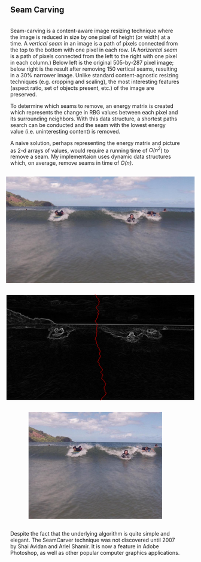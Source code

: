<!DOCTYPE html PUBLIC "-//W3C//DTD HTML 3.2 Final//EN">
<html>

<head>
  <meta http-equiv="Content-Type" content="text/html; charset=UTF-8">
  <script src="./Seam Carving_files/MathJax.js" id=""></script>

  <title>
    Seam Carving
  </title>

  <style type="text/css">
    .content {
      width: 90%;
      margin-left: 5%;
      text-align: left;
    }

    img {
      margin: 1em;
    }
  </style>
</head>

<body>
  <h2 class="content">Seam Carving</h2>
  <p class="content"><br>Seam-carving is a content-aware image resizing technique where the image is reduced in size by
    one pixel of height (or width) at a time. A <em>vertical seam</em> in an image is a path of pixels connected from
    the top to the bottom with one pixel in each row. (A <em>horizontal seam</em> is a path of pixels connected from the
    left to the right with one pixel in each column.) Below left is the original 505-by-287 pixel image;
    below right is the result after removing 150 vertical seams,
    resulting in a 30% narrower image. Unlike standard content-agnostic resizing techniques (e.g. cropping and scaling),
    the most interesting features (aspect ratio, set of objects present, etc.) of the image are preserved. </p>
  <p class="content">To determine which seams to remove,
    an energy matrix is created which represents the change in RBG values between each pixel and its surrounding
    neighbors. With this data structure,
    a shortest paths search can be conducted and the seam with the lowest energy value (i.e. uninteresting content) is
    removed. </p>
  <p class="content">A naive solution,
    perhaps representing the energy matrix and picture as 2-d arrays of values,
    would require a running time of <em>O(n<sup>2</sup></em>) to remove a seam. My implementaion uses dynamic data
    structures which, on average, remove seams in time of <em>O(n)</em>. </p>
  <center><img src="./Seam Carving_files/HJoceanSmall.png" alt="Dr. Hug in the ocean"><img
      src="./Seam Carving_files/HJoceanSmallVerticalSeam.png" alt="Vertical Seam"><img
      src="./Seam Carving_files/HJoceanSmallShrunk.png" alt="Dr. Hug in the ocean"></center>
  <p class="content">Despite the fact that the underlying algorithm is quite simple and elegant. The SeamCarver
    technique was not discovered until 2007 by Shai Avidan and Ariel Shamir. It is now a feature in Adobe Photoshop,
    as well as other popular computer graphics applications. </p>
</body>

</html>

